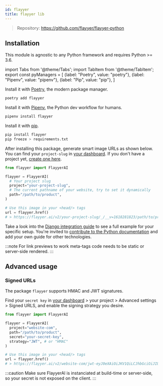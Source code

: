 ```yaml
---
id: flayyer
title: flayyer lib
---
```


[flayyer-python]: https://github.com/flayyer/flayyer-python

> Repository: https://github.com/flayyer/flayyer-python

## Installation

This module is agnostic to any Python framework and requires Python >= 3.6.

<!-- MDX variables -->
import Tabs from '@theme/Tabs';
import TabItem from '@theme/TabItem';
export const pyManagers = [
  {label: "Poetry", value: "poetry"},
  {label: "Pipenv", value: "pipenv"},
  {label: "Pip", value: "pip"},
]

<Tabs groupId="py-manager" defaultValue="poetry" values={pyManagers}>
<TabItem value="poetry">

Install it with [Poetry](https://python-poetry.org/), the modern package manager.

```bash title="Terminal.app"
poetry add flayyer
```

</TabItem>

<TabItem value="pipenv">

Install it with [Pipenv](https://pipenv.pypa.io/), the Python dev workflow for humans.

```bash title="Terminal.app"
pipenv install flayyer
```

</TabItem>

<TabItem value="pip">

Install it with [pip](https://pip.pypa.io/en/stable/).

```bash title="Terminal.app"
pip install flayyer
pip freeze > requirements.txt
```

</TabItem>
</Tabs>

After installing this package, generate smart image URLs as shown below. You can find your `project-slug` in [your dashboard](https://flayyer.com/auth/login?ref=docs). If you don't have a project yet, [create one here](https://flayyer.com/get-started?ref=docs).

```python
from flayyer import FlayyerAI

flayyer = FlayyerAI(
  # Your project slug
  project="your-project-slug",
  # The current pathname of your website, try to set it dynamically
  path="/path/to/product",
)

# Use this image in your <head/> tags
url = flayyer.href()
# > https://flayyer.ai/v2/your-project-slug/_/__v=1618281823/path/to/product
```

Take a look into the [Django integration guide](/guides/python/django) to see a full example for your specific setup. You're invited to [contribute to the Python documentation](https://github.com/flayyer/flayyer-docs/tree/main/guides/python) and add your own guide for other technologies.

:::note
For link previews to work meta-tags code needs to be static or server-side rendered.
:::

## Advanced usage

### Signed URLs

The package `flayyer` supports HMAC and JWT signatures.

Find your `secret key` in [your dashboard](https://flayyer.com/dashboard/_/projects?ref=docs) > your project > Advanced settings > Signed URLS, and enable the signing strategy you desire.

```python {6-7}
from flayyer import FlayyerAI

flayyer = FlayyerAI(
  project="website-com",
  path="/path/to/product",
  secret="your-secret-key",
  strategy="JWT", # or "HMAC"
)

# Use this image in your <head/> tags
url = flayyer.href()
# > https://flayyer.ai/v2/website-com/jwt-eyJ0eXAiOiJKV1QiLCJhbGciOiJIUzI1NiJ9.eyJwYXJhbXMiOnsiX19pZCI6ImplYW5zLTEyMyJ9LCJwYXRoIjoiXC9wYXRoXC90b1wvcHJvZHVjdCJ9.X8Vs5SGEA1-3M6bH-h24jhQnbwH95V_G0f-gPhTBTzE?__v=1618283086
```

:::caution
Make sure FlayyerAI is instanciated at build-time or server-side, so your secret is not exposed on the client.
:::
